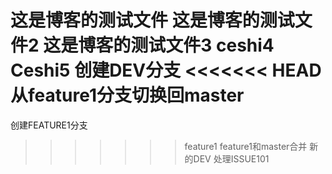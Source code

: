 这是博客的测试文件
这是博客的测试文件2
这是博客的测试文件3
ceshi4
Ceshi5
创建DEV分支
<<<<<<< HEAD
从feature1分支切换回master
=======
创建FEATURE1分支
>>>>>>> feature1
feature1和master合并
新的DEV
处理ISSUE101